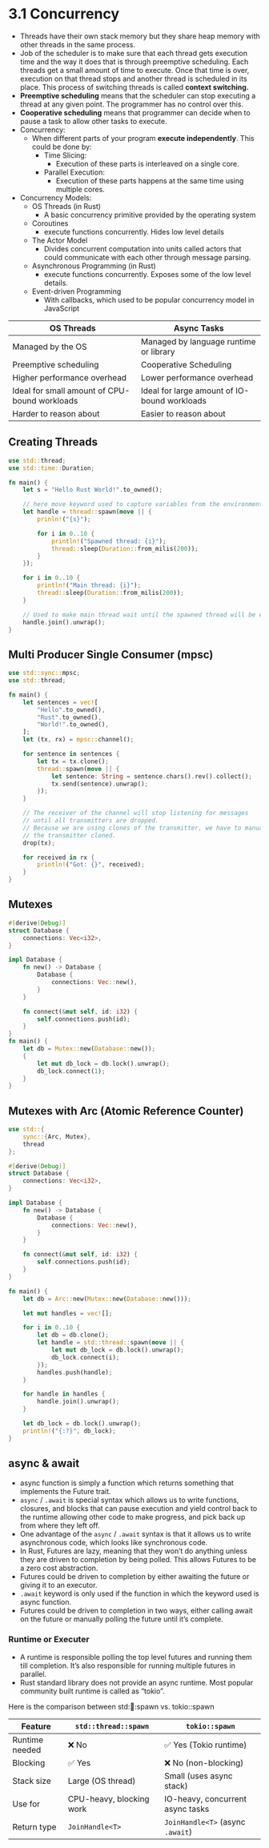 # 3.1 Concurrency

- Threads have their own stack memory but they share heap memory with other threads in the same process.
- Job of the scheduler is to make sure that each thread gets execution time and the way it does that is through preemptive scheduling. Each threads get a small amount of time to execute. Once that time is over, execution on that thread stops and another thread is scheduled in its place. This process of switching threads is called **context switching.**
- **Preemptive scheduling** means that the scheduler can stop executing a thread at any given point. The programmer has no control over this.
- **Cooperative scheduling** means that programmer can decide when to pause a task to allow other tasks to execute.
- Concurrency:
  - When different parts of your program **execute independently**. This could be done by:
    - Time Slicing:
      - Execution of these parts is interleaved on a single core.
    - Parallel Execution:
      - Execution of these parts happens at the same time using multiple cores.
- Concurrency Models:
  - OS Threads (in Rust)
    - A basic concurrency primitive provided by the operating system
  - Coroutines
    - execute functions concurrently. Hides low level details
  - The Actor Model
    - Divides concurrent computation into units called actors that could communicate with each other through message parsing.
  - Asynchronous Programming (in Rust)
    - execute functions concurrently. Exposes some of the low level details.
  - Event-driven Programming
    - With callbacks, which used to be popular concurrency model in JavaScript

| OS Threads                                    | Async Tasks                                  |
| --------------------------------------------- | -------------------------------------------- |
| Managed by the OS                             | Managed by language runtime or library       |
| Preemptive scheduling                         | Cooperative Scheduling                       |
| Higher performance overhead                   | Lower performance overhead                   |
| Ideal for small amount of CPU-bound workloads | Ideal for large amount of IO-bound workloads |
| Harder to reason about                        | Easier to reason about                       |

## Creating Threads

```rust
use std::thread;
use std::time::Duration;

fn main() {
    let s = "Hello Rust World!".to_owned();

    // here move keyword used to capture variables from the environment
    let handle = thread::spawn(move || {
        prinln!("{s}");

        for i in 0..10 {
            println!("Spawned thread: {i}");
            thread::sleep(Duration::from_milis(200));
        }
    });

    for i in 0..10 {
        println!("Main thread: {i}");
        thread::sleep(Duration::from_milis(200));
    }

    // Used to make main thread wait until the spawned thread will be executed
    handle.join().unwrap();
}
```

## Multi Producer Single Consumer (mpsc)

```rust
use std::sync::mpsc;
use std::thread;

fn main() {
    let sentences = vec![
        "Hello".to_owned(),
        "Rust".to_owned(),
        "World!".to_owned(),
    ];
    let (tx, rx) = mpsc::channel();

    for sentence in sentences {
        let tx = tx.clone();
        thread::spawn(move || {
            let sentence: String = sentence.chars().rev().collect();
            tx.send(sentence).unwrap();
        });
    }

    // The receiver of the channel will stop listening for messages
    // until all transmitters are dropped.
    // Because we are using clones of the transmitter, we have to manually drop
    // the transmitter cloned.
    drop(tx);

    for received in rx {
        println!("Got: {}", received);
    }
}
```

## Mutexes

```rust
#[derive(Debug)]
struct Database {
    connections: Vec<i32>,
}

impl Database {
    fn new() -> Database {
        Database {
            connections: Vec::new(),
        }
    }

    fn connect(&mut self, id: i32) {
        self.connections.push(id);
    }
}
fn main() {
    let db = Mutex::new(Database::new());
    {
        let mut db_lock = db.lock().unwrap();
        db_lock.connect(1);
    }
}
```

## Mutexes with Arc (Atomic Reference Counter)

```rust
use std::{
    sync::{Arc, Mutex},
    thread
};

#[derive(Debug)]
struct Database {
    connections: Vec<i32>,
}

impl Database {
    fn new() -> Database {
        Database {
            connections: Vec::new(),
        }
    }

    fn connect(&mut self, id: i32) {
        self.connections.push(id);
    }
}

fn main() {
    let db = Arc::new(Mutex::new(Database::new()));

    let mut handles = vec![];

    for i in 0..10 {
        let db = db.clone();
        let handle = std::thread::spawn(move || {
            let mut db_lock = db.lock().unwrap();
            db_lock.connect(i);
        });
        handles.push(handle);
    }

    for handle in handles {
        handle.join().unwrap();
    }

    let db_lock = db.lock().unwrap();
    println!("{:?}", db_lock);
}
```

## async & await

- async function is simply a function which returns something that implements the Future trait.
- `async` / `.await` is special syntax which allows us to write functions, closures, and blocks that can pause execution and yield control back to the runtime allowing other code to make progress, and pick back up from where they left off.
- One advantage of the `async` / `.await` syntax is that it allows us to write asynchronous code, which looks like synchronous code.
- In Rust, Futures are lazy, meaning that they won’t do anything unless they are driven to completion by being polled. This allows Futures to be a zero cost abstraction.
- Futures could be driven to completion by either awaiting the future or giving it to an executor.
- `.await` keyword is only used if the function in which the keyword used is async function.
- Futures could be driven to completion in two ways, either calling await on the future or manually polling the future until it’s complete.

### Runtime or Executer

- A runtime is responsible polling the top level futures and running them till completion. It’s also responsible for running multiple futures in parallel.
- Rust standard library does not provide an async runtime. Most popular community built runtime is called as “tokio”.

Here is the comparison between std::thread::spawn vs. tokio::spawn

| Feature        | `std::thread::spawn`     | `tokio::spawn`                   |
| -------------- | ------------------------ | -------------------------------- |
| Runtime needed | ❌ No                    | ✅ Yes (Tokio runtime)           |
| Blocking       | ✅ Yes                   | ❌ No (non-blocking)             |
| Stack size     | Large (OS thread)        | Small (uses async stack)         |
| Use for        | CPU-heavy, blocking work | IO-heavy, concurrent async tasks |
| Return type    | `JoinHandle<T>`          | `JoinHandle<T>` (async `.await`) |
